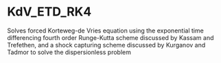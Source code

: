 # KdV_ETD_RK4
Solves forced Korteweg-de Vries equation using the exponential time differencing fourth order Runge-Kutta scheme discussed by 
Kassam and Trefethen, and a shock capturing scheme discussed by Kurganov and Tadmor to solve the dispersionless problem
